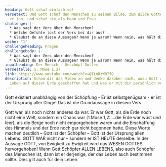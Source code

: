 ```yaml
---
heading: Gott schuf einfach so!
versetext: Und Gott schuf den Menschen zu seinem Bilde, zum Bilde Gottes schuf
  er ihn; und schuf sie als Mann und Frau.
challenge: |-
  * Was sagt der Vers über den Menschen?
  * Welche Gefühle löst der Vers bei dir aus?
  * Glaubst du an diese Aussagen? Wenn ja warum? Wenn nein, was hält dich ab?
woche: "1"
challengeheading: Fragen
challengebody: |-
  * Was sagt der Vers über den Menschen?
  * Glaubst du an diese Aussagen? Wenn ja warum? Wenn nein, was hält dich ab?
inputheading: Der Mensch - Geschöpf Gottes
versestelle: 1. Mose 1,27
link: https://www.youtube.com/watch?v=QIimRzW87fQ
description: Schau dir das Video an und denke darüber nach, wozu Gott alles
  Leben auf dieser Erde geschaffen hat und was er mit dir persönlich vorhat!
---
```

Gott existiert unabhängig von der Schöpfung - Er ist selbstgenügsam - er ist der Ursprung aller Dinge! Das ist die Grundaussage in diesem Vers.

Gott war, als noch nichts anderes da war. Er war Gott, als die Erde noch nicht eine Welt, sondern ein Chaos war (1.Mose 1,2: …die Erde war wüst und leer), als die Berge noch nicht emporgehoben waren und die Erschaffung des Himmels und der Erde noch gar nicht begonnen hatte. Diese Worte machen deutlich – Gott ist der Schöpfer – Gott ist der Ursprung allen Lebens. GOTT WAR nicht nur – sondern er IST HEUTE derselbe. In der Aussage GOTT, von Ewigkeit zu Ewigkeit wird das WESEN GOTTES hervorgehoben! Wenn Gott Schöpfer ALLEN LEBENS, also auch Schöpfer des Menschen ist, dann ist er derjenige, der das Leben auch bestimmen sollte. Dies gilt auch für dein Leben.
